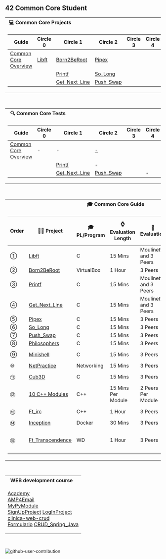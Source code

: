 
## 42 Common Core Student

<table>
<tr>
<th align="left"> &nbsp;💻 Common Core Projects</th>
</tr>
<tr>

<td>

| Guide | Circle 0  | Circle 1 | Circle 2  | Circle 3 | Circle 4 | Circle 5 | Circle 6 | 
| ------------- | ------------- | ------------- | ------------- | ------------- | ------------- | ------------- | ------------- |
| [Common Core Overview]() | [Libft]()  | [Born2BeRoot]()  | [Pipex]()  | []()  | []()  | []()  | []()  | |
| |        | [Printf]()  | [So_Long]()  | []()  | []()  | []() |  |
| |        | [Get_Next_Line]()  | [Push_Swap]()  |  | []()  |  |

</td></tr></table>

<br>

<table>
<tr>
<th align="left"> &nbsp; 🔍 Common Core Tests</th>
</tr>
<tr>

<td>

| Guide | Circle 0  | Circle 1 | Circle 2  | Circle 3 | Circle 4 | Circle 5 | Circle 6 | 
| ------------- | ------------- | ------------- | ------------- | ------------- | ------------- | ------------- | ------------- |
| [Common Core Overview]() | -  | -  | [-]()  | []()  | []()  | []()  | []()  | |
| |        | [Printf](https://github.com/KarmaFaber/ft_printf_test)  | -  | []()  | []()  | []() |  |
| |        | [Get_Next_Line](https://github.com/KarmaFaber/GetNextLine_test)  | [Push_Swap]()  |  | -  |  |

</td></tr></table>

<br>

<table>
<tr>
<th> 🎓 Common Core Guide</th>
</tr>
<tr>

<td>

|  Order | 👨‍💻  Project | 🎓PL/Program | ⌚ Evaluation Length | 👥 Evaluation | ✔️ Evaluation Points Required | 🧑‍🤝‍🧑 Group Project | 
|--|--|--|--|--|--|--|
| ① | [Libft]() | C | 15 Mins | Moulinette and 3 Peers | 3 | No |
| ② | [Born2BeRoot]() | VirtualBox | 1 Hour | 3 Peers | 3 | No |
| ③ | [Printf]() | C | 15 Mins | Moulinette and 3 Peers | 3 | No |
| ④ | [Get_Next_Line]() | C | 15 Mins | Moulinette and 3 Peers | 3 | No |
| ⑤ | [Pipex]() | C | 15 Mins | 3 Peers | 3 | No |
| ⑥ | [So_Long]() | C | 15 Mins | 3 Peers | 3 | No |
| ⑦ | [Push_Swap]() | C | 15 Mins | 3 Peers | 3 | No |
| ⑧ | [Philosophers]() | C | 15 Mins | 3 Peers | 3 | No |
| ⑨ | [Minishell]() | C | 15 Mins | 3 Peers | 3 | Yes - 2 People |
| ⑩ | [NetPractice]() | Networking | 15 Mins | 3 Peers | 3 | No |
| ⑪ | [Cub3D]() | C | 15 Mins | 3 Peers | 3 | Yes - 2 People |
| ⑫ | [10 C++ Modules]() | C++ | 15 Mins Per Module | 2 Peers Per Module | 2 Per Module - 20 Total | No |
| ⑬ | [Ft_irc]() | C++ | 1 Hour | 3 Peers | 3 | Yes - 2 People |
| ⑭ | [Inception]() | Docker | 30 Mins | 3 Peers | 3 | No |
| ⑮ | [Ft_Transcendence]() | WD | 1 Hour | 3 Peers | 3 | Yes - Between 3-5 People |

</td>
</tr> </table>

<br>



<table>
<tr>
<th align="left"> &nbsp; WEB development course</th>
</tr>
<tr>

<td>

[Academy](https://github.com/KarmaFaber/Academy)  
[AMP4Email](https://github.com/KarmaFaber/AMP4Email)  
[MyPyModule](https://github.com/KarmaFaber/MyPyModule)  
[SignUpProject](https://github.com/KarmaFaber/SignUpProject) 
[LogInProject](https://github.com/KarmaFaber/LogInProject)  
[clinica-web-crud](https://github.com/KarmaFaber/clinica-web-crud)  
[Formulario](https://github.com/KarmaFaber/Formulario) 
[CRUD_Spring_Java](https://github.com/KarmaFaber/CRUD_Spring_Java) 

</td>

</tr> </table>

<br>

![github-user-contribution](https://user-images.githubusercontent.com/58959408/157782696-8bc9ca49-ca61-4ab5-8b83-49c4e76c1a8f.svg)
